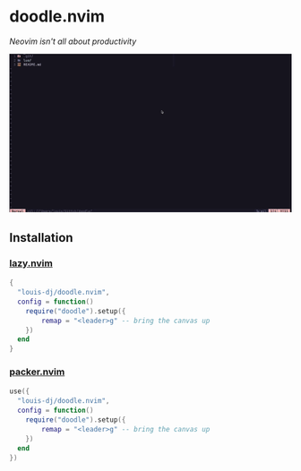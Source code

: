 # doodle.nvim

_Neovim isn't all about productivity_

![gif demo](doodle.gif)

## Installation

### [lazy.nvim](https://github.com/folke/lazy.nvim)

```lua
{
  "louis-dj/doodle.nvim",
  config = function()
    require("doodle").setup({
        remap = "<leader>g" -- bring the canvas up
    })
  end
}
```


### [packer.nvim](https://github.com/wbthomason/packer.nvim)

```lua
use({
  "louis-dj/doodle.nvim",
  config = function()
    require("doodle").setup({
        remap = "<leader>g" -- bring the canvas up
    })
  end
})
```
